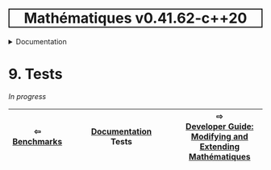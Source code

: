 <h1 style='border: 2px solid; text-align: center'>Mathématiques v0.41.62-c++20</h1>

<details>

<summary>Documentation</summary>

# [Documentation](../README.md)<br>
1. [License](../license/README.md)<br>
2. [About](../about/README.md)<br>
3. [Status, Planned Work & Release Notes](../status-release/README.md)<br>
4. [Description and Example Usage](../overview/README.md)<br>
5. [Installation](../installation/README.md)<br>
6. [Your First Mathématiques Project](../first-project/README.md)<br>
7. [Usage Guide: Syntax, Data Types, Functions, etc](../user-guide/README.md)<br>
8. [Benchmarks](../benchmarks/README.md)<br>
9. _Tests_ <br>
10. [Developer Guide: Modifying and Extending Mathématiques](../developer-guide/README.md)<br>


</details>



# 9. Tests

*In progress*






| ⇦ <br />[Benchmarks](../benchmarks/README.md)  | [Documentation](../README.md)<br />Tests<br /><img width=1000/> | ⇨ <br />[Developer Guide: Modifying and Extending Mathématiques](../developer-guide/README.md)   |
| ------------ | :-------------------------------: | ------------ |

